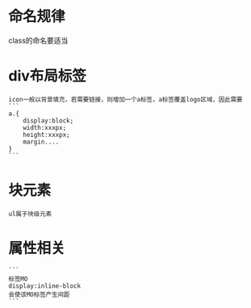 # 命名规律

  class的命名要适当

# div布局标签

    icon一般以背景填充，若需要链接，则增加一个a标签，a标签覆盖logo区域，因此需要
    ```
    a.{
        display:block;
        width:xxxpx;
        height:xxxpx;
        margin....
    }
    ```

# 块元素
    ul属于块级元素

# 属性相关
    
    ```
    标签MO
    display:inline-block
    会使该MO标签产生间距
    ```

# 
